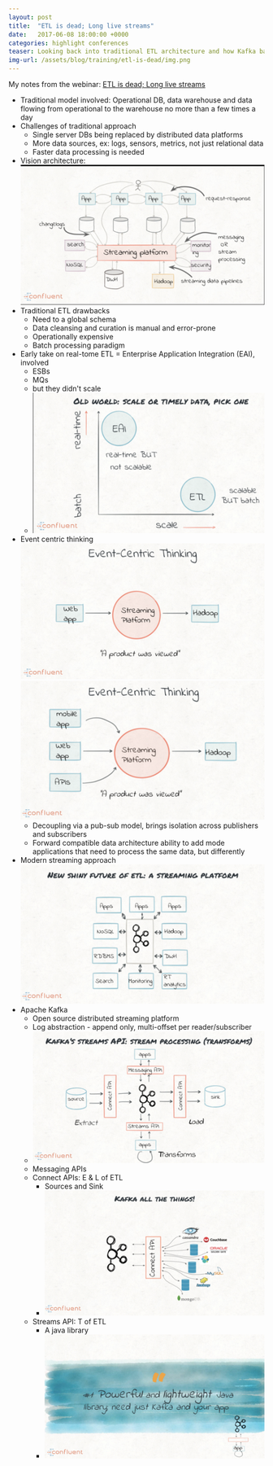 ```yaml
---
layout: post
title:  "ETL is dead; Long live streams"
date:   2017-06-08 18:00:00 +0000   
categories: highlight conferences
teaser: Looking back into traditional ETL architecture and how Kafka based stream processing makes things better 
img-url: /assets/blog/training/etl-is-dead/img.png
---
```


My notes from the webinar: [ETL is dead; Long live streams](https://vimeo.com/220846693/305dfdb663?mkt_tok=eyJpIjoiTXpVNFlUVmpNVEkzT0RsayIsInQiOiJmbCthcWZFN05jMWtuMkxMcGprd2xZT3dXZDlFT1B4anplMk9BQlJNSE9BR0I3S1hBZkR1NmRCUVNFdnJsNHdWNWZ1UHZOUnVybHlmWkNzSzN6WnlyXC9VRmlIWWxNRFErbW1oTHVXZHdUazhacnZjNHdSXC85QnNWU1hRT0w5NGJUIn0%3D)

* Traditional model involved: Operational DB, data warehouse and data flowing from operational to the warehouse no
more than a few times a day
* Challenges of traditional approach
  - Single server DBs being replaced by distributed data platforms
  - More data sources, ex: logs, sensors, metrics, not just relational data
  - Faster data processing is needed
* Vision architecture:
![](/assets/blog/training/etl-is-dead/img1.png)
* Traditional ETL drawbacks
  - Need to a global schema
  - Data cleansing and curation is manual and error-prone
  - Operationally expensive
  - Batch processing paradigm
* Early take on real-tome ETL = Enterprise Application Integration (EAI), involved
  - ESBs
  - MQs
  - but they didn't scale
  - ![](/assets/blog/training/etl-is-dead/img2.png)
* Event centric thinking
![](/assets/blog/training/etl-is-dead/img3.png)
![](/assets/blog/training/etl-is-dead/img4.png)
  - Decoupling via a pub-sub model, brings isolation across publishers and subscribers
  - Forward compatible data architecture ability to add mode applications that need to process the same data, but
    differently
* Modern streaming approach
![](/assets/blog/training/etl-is-dead/img5.png)
* Apache Kafka
  - Open source distributed streaming platform
  - Log abstraction - append only, multi-offset per reader/subscriber
  - ![](/assets/blog/training/etl-is-dead/img6.png)
  - Messaging APIs
  - Connect APIs: E & L of ETL
    * Sources and Sink
    * ![](/assets/blog/training/etl-is-dead/img7.png)
  - Streams API: T of ETL
    * A java library
    * ![](/assets/blog/training/etl-is-dead/img8.png)
    

  

